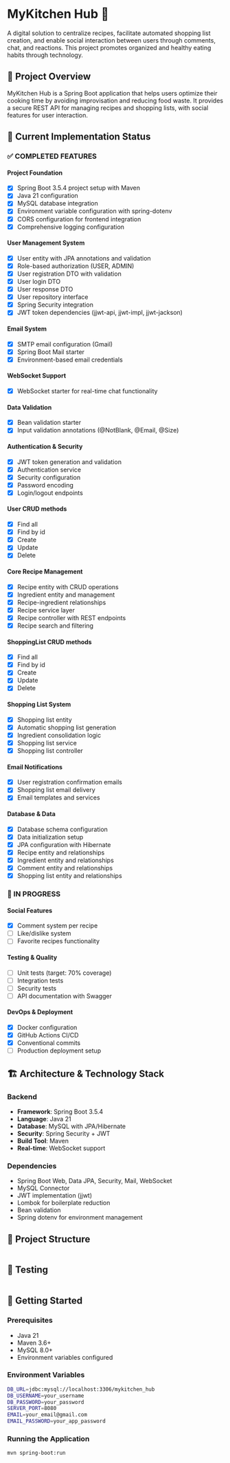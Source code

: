 # MyKitchen Hub 🍳

A digital solution to centralize recipes, facilitate automated shopping list creation, and enable social interaction between users through comments, chat, and reactions. This project promotes organized and healthy eating habits through technology.

## 🎯 Project Overview

MyKitchen Hub is a Spring Boot application that helps users optimize their cooking time by avoiding improvisation and reducing food waste. It provides a secure REST API for managing recipes and shopping lists, with social features for user interaction.

## 🚀 Current Implementation Status

### ✅ **COMPLETED FEATURES**

#### **Project Foundation**

- [x] Spring Boot 3.5.4 project setup with Maven
- [x] Java 21 configuration
- [x] MySQL database integration
- [x] Environment variable configuration with spring-dotenv
- [x] CORS configuration for frontend integration
- [x] Comprehensive logging configuration

#### **User Management System**

- [x] User entity with JPA annotations and validation
- [x] Role-based authorization (USER, ADMIN)
- [x] User registration DTO with validation
- [x] User login DTO
- [x] User response DTO
- [x] User repository interface
- [x] Spring Security integration
- [x] JWT token dependencies (jjwt-api, jjwt-impl, jjwt-jackson)

#### **Email System**

- [x] SMTP email configuration (Gmail)
- [x] Spring Boot Mail starter
- [x] Environment-based email credentials

#### **WebSocket Support**

- [x] WebSocket starter for real-time chat functionality

#### **Data Validation**

- [x] Bean validation starter
- [x] Input validation annotations (@NotBlank, @Email, @Size)

#### **Authentication & Security**

- [x] JWT token generation and validation
- [x] Authentication service
- [x] Security configuration
- [x] Password encoding
- [x] Login/logout endpoints

#### **User CRUD methods**

- [x] Find all
- [x] Find by id
- [x] Create
- [x] Update
- [x] Delete

#### **Core Recipe Management**

- [x] Recipe entity with CRUD operations
- [x] Ingredient entity and management
- [x] Recipe-ingredient relationships
- [x] Recipe service layer
- [x] Recipe controller with REST endpoints
- [x] Recipe search and filtering

#### **ShoppingList CRUD methods**

- [x] Find all
- [x] Find by id
- [x] Create
- [x] Update
- [x] Delete

#### **Shopping List System**

- [x] Shopping list entity
- [x] Automatic shopping list generation
- [x] Ingredient consolidation logic
- [x] Shopping list service
- [x] Shopping list controller

#### **Email Notifications**

- [x] User registration confirmation emails
- [x] Shopping list email delivery
- [x] Email templates and services

#### **Database & Data**

- [x] Database schema configuration
- [x] Data initialization setup
- [x] JPA configuration with Hibernate
- [x] Recipe entity and relationships
- [x] Ingredient entity and relationships
- [x] Comment entity and relationships
- [x] Shopping list entity and relationships

### 🔄 IN PROGRESS

#### **Social Features**

- [x] Comment system per recipe
- [ ] Like/dislike system
- [ ] Favorite recipes functionality

#### **Testing & Quality**

- [ ] Unit tests (target: 70% coverage)
- [ ] Integration tests
- [ ] Security tests
- [ ] API documentation with Swagger

#### **DevOps & Deployment**

- [x] Docker configuration
- [x] GitHub Actions CI/CD
- [x] Conventional commits
- [ ] Production deployment setup

## 🏗️ **Architecture & Technology Stack**

### **Backend**

- **Framework**: Spring Boot 3.5.4
- **Language**: Java 21
- **Database**: MySQL with JPA/Hibernate
- **Security**: Spring Security + JWT
- **Build Tool**: Maven
- **Real-time**: WebSocket support

### **Dependencies**

- Spring Boot Web, Data JPA, Security, Mail, WebSocket
- MySQL Connector
- JWT implementation (jjwt)
- Lombok for boilerplate reduction
- Bean validation
- Spring dotenv for environment management

## 📁 **Project Structure**

```

```

## 🧪 **Testing**

```

```

## 🚀 **Getting Started**

### **Prerequisites**

- Java 21
- Maven 3.6+
- MySQL 8.0+
- Environment variables configured

### **Environment Variables**

```bash
DB_URL=jdbc:mysql://localhost:3306/mykitchen_hub
DB_USERNAME=your_username
DB_PASSWORD=your_password
SERVER_PORT=8080
EMAIL=your_email@gmail.com
EMAIL_PASSWORD=your_app_password
```

### **Running the Application**

```bash
mvn spring-boot:run
```
